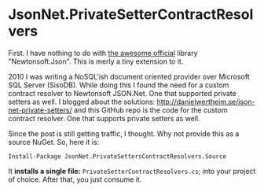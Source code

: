 # JsonNet.PrivateSetterContractResolvers
First. I have nothing to do with [the awesome official](https://github.com/JamesNK/Newtonsoft.Json/blob/master/Src/Newtonsoft.Json/Serialization/CamelCasePropertyNamesContractResolver.cs) library "Newtonsoft.Json". This is merly a tiny extension to it.

2010 I was writing a NoSQL'ish document oriented provider over Microsoft SQL Server (SisoDB). While doing this I found the need for a custom contract resolver to Newtonsoft JSON.Net. One that supported private setters as well. I blogged about the solutions: http://danielwertheim.se/json-net-private-setters/ and this GitHub repo is the code for the custom contract resolver. One that supports private setters as well.

Since the post is still getting traffic, I thought. Why not provide this as a source NuGet. So, here it is:

```
Install-Package JsonNet.PrivateSettersContractResolvers.Source
```

It **installs a single file:** `PrivateSetterContractResolvers.cs`; into your project of choice. After that, you just consume it.
